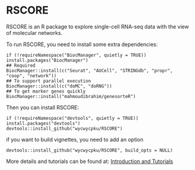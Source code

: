 # RSCORE
RSCORE is an R package to explore single-cell RNA-seq data with the view of molecular networks.

To run RSCORE, you need to install some extra dependencies:
```
if (!requireNamespace("BiocManager", quietly = TRUE)) install.packages("BiocManager")
## Required
BiocManager::install(c("Seurat", "AUCell", "STRINGdb", "propr", "coop", "network"))
## To support parallel execution
BiocManager::install(c("doMC", "doRNG"))
## To get marker genes quickly
BiocManager::install("mahmoudibrahim/genesorteR") 
```

Then you can install RSCORE:
```
if (!requireNamespace("devtools", quietly = TRUE)) install.packages("devtools")
devtools::install_github("wycwycpku/RSCORE")
```
if you want to build vignettes, you need to add an option
```
devtools::install_github("wycwycpku/RSCORE", build_opts = NULL)
```
More details and tutorials can be found at:
[Introduction and Tutorials](https://github.com/wycwycpku/RSCORE/blob/master/vignettes/RSCORE_Tutorials.pdf)
	